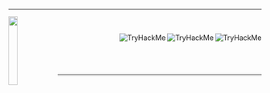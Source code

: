 <hr></hr>
<img width="18.75%" height= "18.75%" src="https://assets.tryhackme.com/img/THMlogo.png" align="left"/>
<br></br>
<a href="https://tryhackme.com/p/Ghostzao"><img src="https://tryhackme-badges.s3.amazonaws.com/Ghostzao.png" alt="TryHackMe" align="right"></a>
<a href="https://tryhackme.com/p/Reberpower"><img src="https://tryhackme-badges.s3.amazonaws.com/Reberpower.png" alt="TryHackMe" align="right"></a>
<a href="https://tryhackme.com/p/ang3lo.azevedo"><img src="https://tryhackme-badges.s3.amazonaws.com/ang3lo.azevedo.png" alt="TryHackMe" align="right"></a>
<br></br>
<br></br>
<hr></hr>
